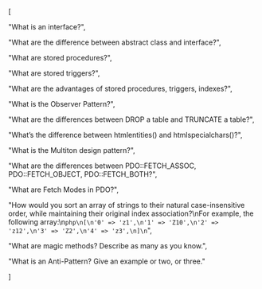 [

"What is an interface?",

"What are the difference between abstract class and interface?",

"What are stored procedures?",

"What are stored triggers?",

"What are the advantages of stored procedures, triggers, indexes?",

"What is the Observer Pattern?",

"What are the differences between DROP a table and TRUNCATE a table?",

"What’s the difference between htmlentities() and htmlspecialchars()?",

"What is the Multiton design pattern?",

"What are the differences between PDO::FETCH_ASSOC, PDO::FETCH_OBJECT, PDO::FETCH_BOTH?",

"What are Fetch Modes in PDO?",

"How would you sort an array of strings to their natural case-insensitive order, while maintaining their original index association?\nFor example, the following array:\n```php\n[\n'0' => 'z1',\n'1' => 'Z10',\n'2' => 'z12',\n'3' => 'Z2',\n'4' => 'z3',\n]\n```",

"What are magic methods? Describe as many as you know.",

"What is an Anti-Pattern? Give an example or two, or three."

]